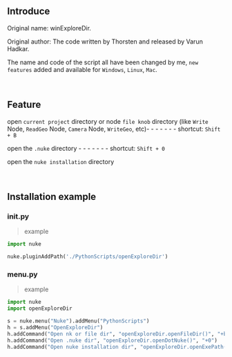 ## Introduce

Original name: winExploreDir. 

Original author: The code written by Thorsten and released by Varun Hadkar.

The name and code of the script all have been changed by me, `new features` added and available for `Windows`, `Linux`, `Mac`.

<br />

## Feature 

open `current project` directory or node `file knob` directory (like `Write` Node, `ReadGeo` Node, `Camera` Node, `WriteGeo`, etc)- - - - - - - shortcut: `Shift + B`

open the `.nuke` directory - - - - - - - shortcut: `Shift + 0`

open the `nuke installation` directory

<br />

## Installation example
### init.py
> example
```python
import nuke

nuke.pluginAddPath('./PythonScripts/openExploreDir')
```

### menu.py
> example
```python
import nuke
import openExploreDir

s = nuke.menu("Nuke").addMenu("PythonScripts")
h = s.addMenu("OpenExploreDir")
h.addCommand("Open nk or file dir", "openExploreDir.openFileDir()", "+b")
h.addCommand("Open .nuke dir", "openExploreDir.openDotNuke()", "+0")
h.addCommand("Open nuke installation dir", "openExploreDir.openExePath()")
```
